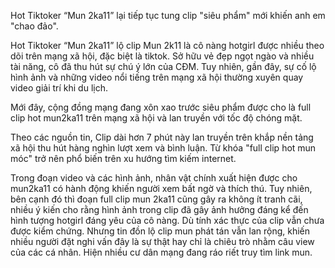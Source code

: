 Hot Tiktoker “Mun 2ka11” lại tiếp tục tung clip "siêu phẩm" mới khiến anh em "chao đảo".

Hot Tiktoker “Mun 2ka11” lộ clip
Mun 2k11 là cô nàng hotgirl được nhiều theo dõi trên mạng xã hội, đặc biệt là tiktok. Sở hữu vẻ đẹp ngọt ngào và nhiều tài năng, cô đã thu hút sự chú ý lớn của CĐM. Tuy nhiên, gần đây, sự cố lộ hình ảnh và những video nổi tiếng trên mạng xã hội thường xuyên quay video giải trí khi du lịch.

Mới đây, cộng đồng mạng đang xôn xao trước siêu phẩm được cho là full clip hot mun2ka11 trên mạng xã hội và lan truyền với tốc độ chóng mặt.

Theo các nguồn tin, Clip dài hơn 7 phút này lan truyền trên khắp nền tảng xã hội thu hút hàng nghìn lượt xem và bình luận. Từ khóa "full clip hot mun móc" trở nên phổ biến trên xu hướng tìm kiếm internet.

Trong đoạn video và các hình ảnh, nhân vật chính xuất hiện được cho mun2ka11 có hành động khiến người xem bất ngờ và thích thú. Tuy nhiên, bên cạnh đó thì đoạn full clip mun 2ka11 cũng gây ra không ít tranh cãi, nhiều ý kiến cho rằng hình ảnh trong clip đã gây ảnh hưởng đáng kể đến hình tượng hotgirl đáng yêu của cô nàng. Dù tính xác thực của clip vẫn chưa được kiểm chứng. Nhưng tin đồn lộ clip mun phát tán vẫn lan rộng, khiến nhiều người đặt nghi vấn đây là sự thật hay chỉ là chiêu trò nhằm câu view của các cá nhân. Hiện nhiều cư dân mạng đang ráo riết truy tìm link mun.
